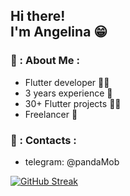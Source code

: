 <h2> Hi there! <br>I'm Angelina 😁 </h2>

### 💪 : About Me :
- Flutter developer 👩‍💻
- 3 years experience 🥉
- 30+ Flutter projects 🧗‍♀️
- Freelancer 🍏

### 💪 : Contacts :
- telegram: @pandaMob

[![GitHub Streak](https://github-readme-streak-stats.herokuapp.com/?user=rustdeskP)](https://git.io/streak-stats)
